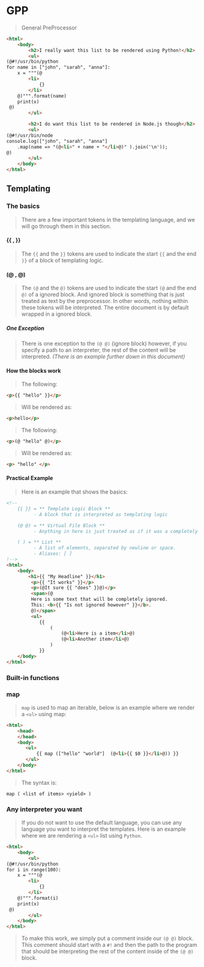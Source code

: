 # GPP
> General PreProcessor

```html
<html>
    <body>
        <h2>I really want this list to be rendered using Python!</h2>
        <ul>
(@#!/usr/bin/python
for name in ["john", "sarah", "anna"]:
    x = """(@
        <li>
            {}     
        </li>
    @)""".format(name)
    print(x)
 @)
        </ul>

        <h2>I do want this list to be rendered in Node.js though</h2>
        <ul>
(@#!/usr/bin/node
console.log(["john", "sarah", "anna"]
    .map(name => "(@<li>" + name + "</li>@)" ).join('\n'));
@)
        </ul>
    </body>
</html>
```

## Templating
### The basics
> There are a few important tokens in the templating language,
> and we will go through them in this section.
#### {{ , }}
> The `{{` and the `}}` tokens are used to indicate the start `{{` and the end `}}`
> of a block of templating logic.
#### (@ , @)
> The `(@` and the `@)` tokens are used to indicate the start `(@` and the end `@)`
> of a ignored block.
> And ignored block is something that is just treated as text by the preprocessor.
> In other words, nothing within these tokens will be interpreted.
> The entire document is by default wrapped in a ignored block.
##### One Exception
> There is one exception to the `(@ @)` (ignore block) however,
> if you specify a path to an interpreter, the rest of the content will be
> interpreted. _(There is an example further down in this document)_

#### How the blocks work
> The following:  
```html
<p>{{ "hello" }}</p>
```
> Will be rendered as:
```html
<p>hello</p>
```
> The following:  
```html
<p>(@ "hello" @)</p>
```
> Will be rendered as:
```html
<p> "hello" </p>
```
#### Practical Example
> Here is an example that shows the basics:
```html
<!--
    {{ }} = ** Template Logic Block ** 
          - A block that is interpreted as templating logic

    (@ @) = ** Virtual File Block **
          - Anything in here is just treated as if it was a completely new file.

    ( ) = ** List **
          - A list of elements, separated by newline or space.
          - Aliases: [ ] 
!-->
<html>
    <body>
        <h1>{{ "My Headline" }}</h1>
         <p>{{ "It works" }}</p>
         <p>(@It sure {{ "does" }}@)</p>
         <span>(@
         Here is some text that will be completely ignored.   
         This: <b>{{ "Is not ignored however" }}</b>.
         @)</span>
         <ul>
            {{
                (
                    (@<li>Here is a item</li>@)
                    (@<li>Another item</li>@)
                )
            }}
    </body>
</html>
```
### Built-in functions
### map
> `map` is used to map an iterable, below is an example where
> we render a `<ul>` using map:
```html
<html>
    <head>
    </head>
    <body>
       <ul>
           {{ map (["hello" "world"]  (@<li>{{ $0 }}</li>@)) }}
       </ul>
    </body>
</html>
```
> The syntax is:
```
map ( <list of items> <yield> )
```
### Any interpreter you want
> If you do not want to use the default language,
> you can use any language you want to interpret the templates.
> Here is an example where we are rendering a `<ul>` list using `Python`.
```html
<html>
    <body>
        <ul>
(@#!/usr/bin/python
for i in range(100):
    x = """(@
        <li>
            {}     
        </li>
    @)""".format(i)
    print(x)
 @)
        </ul>
    </body>
</html>
```
> To make this work, we simply put a comment inside our `(@ @)` block.
> This comment should start with a `#!` and then the path to the
> program that should be interpreting the rest of the content inside of the
> `(@ @)` block.
